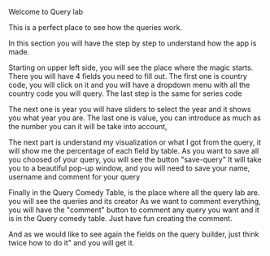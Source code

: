 Welcome to Query lab

This is a perfect place to see how the queries work.

In this section you will have the step by step to understand how the app is made.

Starting on upper left side, you will see the place where the magic starts. There you will have 4 fields you need to fill out.
The first one is country code, you will click on it and you will have a dropdown menu with all the country code you will query. 
The last step is the same for series code 

The next one is year you will have sliders to select the year and it shows you what year you are.
The last one is value, you can introduce as much as the number you can it will be take into account,

The next part is understand my visualization or what I got from the query, it will show me the percentage of each field by table.
As you want to save all you choosed of your query, you will see the button "save-query" It will take you to a beautiful pop-up window,
and you will need to save your name, username and comment for your query

Finally in the Query Comedy Table, is the place where all the query lab are. you will see the queries and its creator
As we want to comment everything, you will have the "comment" button to comment any query you want and it is in the Query comedy table. Just have fun creating the comment.

And as we would like to see again the fields on the query builder, just think twice how to do it" and you will get it.
